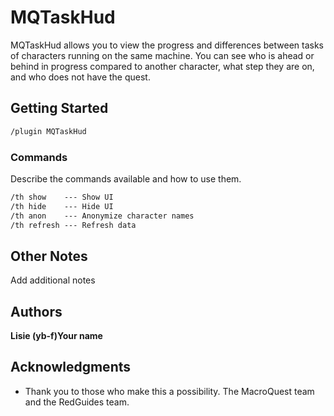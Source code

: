 # MQTaskHud

MQTaskHud allows you to view the progress and differences between tasks of characters running on the same machine. You can see who is ahead or behind in progress compared to another character, what step they are on, and who does not have the quest.

## Getting Started

```txt
/plugin MQTaskHud
```

### Commands

Describe the commands available and how to use them.

```txt
/th show    --- Show UI
/th hide    --- Hide UI
/th anon    --- Anonymize character names
/th refresh --- Refresh data
```
## Other Notes

Add additional notes

## Authors

**Lisie (yb-f)Your name**

## Acknowledgments

* Thank you to those who make this a possibility. The MacroQuest team and the RedGuides team.